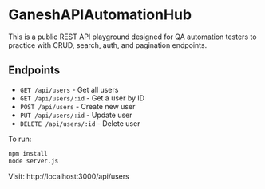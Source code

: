 # GaneshAPIAutomationHub

This is a public REST API playground designed for QA automation testers to practice with CRUD, search, auth, and pagination endpoints.

## Endpoints

- `GET /api/users` - Get all users
- `GET /api/users/:id` - Get a user by ID
- `POST /api/users` - Create new user
- `PUT /api/users/:id` - Update user
- `DELETE /api/users/:id` - Delete user

To run:

```bash
npm install
node server.js
```

Visit: http://localhost:3000/api/users
